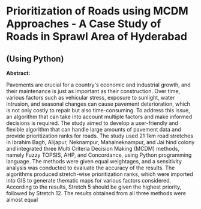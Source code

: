 # Prioritization of Roads using MCDM Approaches - A Case Study of Roads in Sprawl Area of Hyderabad
## (Using Python)

**Abstract:**

Pavements are crucial for a country's economic and industrial growth, and their maintenance is just as important as their construction. Over time, various factors such as vehicular stress, exposure to sunlight, water intrusion, and seasonal changes can cause pavement deterioration, which is not only costly to repair but also time-consuming. To address this issue, an algorithm that can take into account multiple factors and make informed decisions is required. The study aimed to develop a user-friendly and flexible algorithm that can handle large amounts of pavement data and provide prioritization ranks for roads. The study used 21 1km road stretches in Ibrahim Bagh, Alijapur, Neknampur, Mahalneknampur, and Jai hind colony and integrated three Multi Criteria Decision Making (MCDM) methods, namely Fuzzy TOPSIS, AHP, and Concordance, using Python programming language. The methods were given equal weightages, and a sensitivity analysis was conducted to evaluate the accuracy of the results. The algorithms produced stretch-wise prioritization ranks, which were imported into GIS to generate thematic maps for various factors considered. According to the results, Stretch 5 should be given the highest priority, followed by Stretch 12. The results obtained from all three methods were almost equal 
